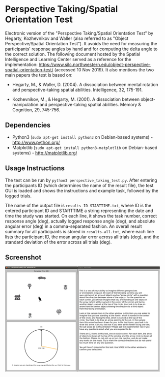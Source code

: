 # Perspective Taking/Spatial Orientation Test
Electronic version of the "Perspective Taking/Spatial Orientation Test" by Hegarty, Kozhevnikov and Waller (also referred to as "Object Perspective/Spatial Orientation Test"). It avoids
the need for measuring the participants' response angles by hand and for computing the delta angle to the correct solution. The following document hosted by the Spatial Intelligence and Learning Center served as a reference for the implementation: https://www.silc.northwestern.edu/object-perspective-spatial-orientation-test/ (accessed 10 Nov 2019).
It also mentions the two main papers the test is based on:

 * Hegarty, M., & Waller, D. (2004). A dissociation between mental rotation and perspective-taking spatial abilities. Intelligence, 32, 175-191.

 * Kozhevnikov, M., & Hegarty, M. (2001). A dissociation between object-manipulation and perspective-taking spatial abilities. Memory & Cognition, 29, 745-756.
 
## Dependencies
 * Python3 (`sudo apt-get install python3` on Debian-based systems) - http://www.python.org/
 * Matplotlib (`sudo apt-get install python3-matplotlib` on Debian-based systems) - http://matplotlib.org/
 
## Usage Instructions
The test can be run by `python3 perspective_taking_test.py`. After entering the participants ID (which determines the name of the result file),
the test GUI is loaded and shows the instructions and example task, followed by the logged trials. 

The name of the output file is `results-ID-STARTTIME.txt`, where ID is the entered participant ID and STARTTIME a string representing the date and time the study was started. On each line, it shows the
task number, correct response angle (deg), actually logged response angle (deg), and absolute angular error (deg) in a comma-separated fashion. An overall result summary for all participants is stored in `results-all.txt`, where each line lists the participant ID, the mean angular error across all trials (deg), and the standard deviation of the error across all trials (deg).

## Screenshot
![Screenshot](screenshot.png)
 
